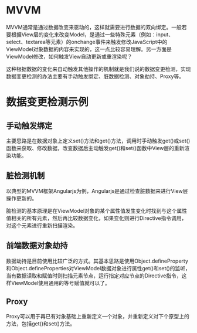 # MVVM
MVVM通常是通过数据改变来驱动的，这样就需要进行数据的双向绑定。一般若要根据View层的变化来改变Model，是通过一些特殊元素（例如：input、select、textarea等元素）的onchange事件来触发修改JavaScript中的ViewModel对象数据的内容来实现的，这一点比较容易理解。另一方面是ViewModel修改，如何触发View自动更新或重渲染呢？

这种根据数据的变化来自动触发其他操作的机制就是我们说的数据变更检测，实现数据变更检测的办法主要有手动触发绑定、脏数据检测、对象劫持、Proxy等。

# 数据变更检测示例
## 手动触发绑定
主要思路是在数据对象上定义set()方法和get()方法，调用时手动触发get()或set()函数来获取、修改数据，改变数据后主动触发get()和set()函数中View层的重新渲染功能。


## 脏检测机制
以典型的MVVM框架Angularjs为例，Angularjs是通过检查脏数据来进行View层操作更新的。

脏检测的基本原理是在ViewModel对象的某个属性值发生变化时找到与这个属性值相关的所有元素，然后再比较数据变化，如果变化则进行Directive指令调用，对这个元素进行重新扫描渲染。
## 前端数据对象劫持
数据劫持是目前使用比较广泛的方式。其基本思路是使用Object.defineProperty和Object.defineProperties对ViewModel数据对象进行属性get()和set()的监听，当有数据读取和赋值时则扫描元素节点，运行指定对应节点的Directive指令，这样ViewModel使用通用的等号赋值就可以了。
## Proxy
Proxy可以用于再已有对象基础上重新定义一个对象，并重新定义对下个原型上的方法，包括get()和set()方法。